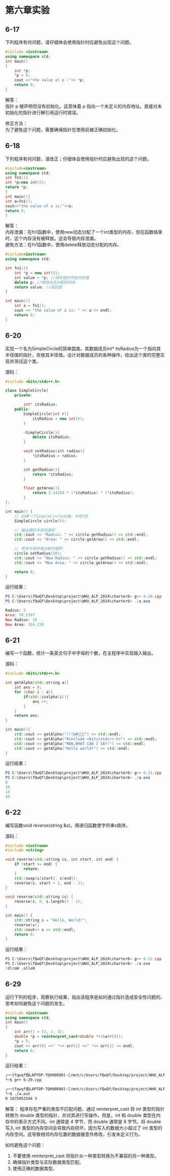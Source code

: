 # 第六章实验

## 6-17

下列程序有何问题，请仔细体会使用指针时应避免出现这个问题。

```cpp
#include <iostream>
using namespace std;
int main()
{
    int *p;
    *p = 9;
    cout <<"the value at p :"<< *p;
    return 0;
}
```

解答：  
指针 p 被声明但没有初始化。这意味着 p 指向一个未定义的内存地址。直接对未初始化的指针进行解引用运行时错误。  

修正方法：  
为了避免这个问题，需要确保指针在使用前被正确初始化。

## 6-18

下列程序有何问题，请改正；仔细体会使用指针时应避免出现的这个问题。  

```cpp
#include<iostream>
using namespace std;
int fn1(){
int *p=new int(5);
return *p;
}
int main(){
int a=fn1();
cout<<"the value of a is:"<<a;
return 0;
}
```

解答：  
内存泄漏：在fn1函数中，使用new动态分配了一个int类型的内存，但在函数结束时，这个内存没有被释放。这会导致内存泄漏。  
避免方法：在fn1函数中，使用delete释放动态分配的内存。

```cpp
#include<iostream>
using namespace std;

int fn1(){
    int *p = new int(5);
    int value = *p; //保存指针所指向的值
    delete p; //释放动态分配的内存
    return value; //返回值
}

int main(){
    int a = fn1();
    cout << "the value of a is: " << a << endl;
    return 0;
}
```

## 6-20

实现一个名为SimpleCircle的简单圆类。其数据成员int* itsRadius为一个指向其半径值的指针，存放其半径值。设计对数据成员的各种操作，给出这个类的完整实现并测试这个类。  

源码：  

```cpp
#include <bits/stdc++.h>

class SimpleCircle{
    private:

        int* itsRadius;
    public:
        SimpleCircle(int r){
            itsRadius = new int(r);
        }

        ~SimpleCircle(){
            delete itsRadius;
        }

        void setRadius(int radius){
            *itsRadius = radius;
        }

        int getRadius(){
            return *itsRadius;
        }

        float getArea(){
            return 3.14159 * (*itsRadius) * (*itsRadius);
        }
};

int main() {
    // 创建一个SimpleCircle对象，半径为5
    SimpleCircle circle(5);

    // 输出圆的半径和面积
    std::cout << "Radius: " << circle.getRadius() << std::endl;
    std::cout << "Area: " << circle.getArea() << std::endl;

    // 修改半径并输出新的面积
    circle.setRadius(10);
    std::cout << "New Radius: " << circle.getRadius() << std::endl;
    std::cout << "New Area: " << circle.getArea() << std::endl;

    return 0;
}
```

运行结果：  

```Powershell
PS C:\Users\fQwQf\Desktop\project\WHU_ALP_2024\charter6> g++ 6-20.cpp
PS C:\Users\fQwQf\Desktop\project\WHU_ALP_2024\charter6> ./a.exe

Radius: 5
Area: 78.5397
New Radius: 10
New Area: 314.159
```

## 6-21

编写一个函数，统计一条英文句子中字母的个数，在主程序中实现输入输出。  

源码：

```cpp
#include <bits/stdc++.h>

int getAlpha(std::string a){
    int ans = 0;
    for (char i : a){
        if(std::isalpha(i)){
            ans ++;
        }
    }
    return ans;
}

int main(){
    std::cout << getAlpha("!!!@#🤣🤣🤣") << std::endl;
    std::cout << getAlpha("#include <bits/stdc++.h>") << std::endl;
    std::cout << getAlpha("MAN,WHAT CAN I SAY!") << std::endl;
    std::cout << getAlpha("Hello world!") << std::endl;
}
```

运行结果：  

```Powershell
PS C:\Users\fQwQf\Desktop\project\WHU_ALP_2024\charter6> g++ 6-21.cpp
PS C:\Users\fQwQf\Desktop\project\WHU_ALP_2024\charter6> ./a.exe
0
16
14
10
```

## 6-22

编写函数void reverse(string &s)，用递归函数使字符串s倒序。

源码：

```cpp
#include <iostream>
#include <string>

void reverse(std::string &s, int start, int end) {
    if (start >= end) {
        return;
    }
    std::swap(s[start], s[end]);
    reverse(s, start + 1, end - 1);
}

void reverse(std::string &s) {
    reverse(s, 0, s.length() - 1);
}

int main() {
    std::string s = "Hello, World!";
    reverse(s);
    std::cout<< s << std::endl;
    return 0;
}
```

运行结果：

```Powershell
PS C:\Users\fQwQf\Desktop\project\WHU_ALP_2024\charter6> g++ 6-22.cpp
PS C:\Users\fQwQf\Desktop\project\WHU_ALP_2024\charter6> ./a.exe
!dlroW ,olleH
```

## 6-29

运行下列的程序，观察执行结果，指出该程序是如何通过指针造成安全性问题的，思考如何避免这个问题的发生。

```cpp
#include <iostream>
using namespace std;
int main()
{
    int arr[] = {1, 2, 3};
    double *p = reinterpret_cast<double *>(&arr[0]);
    *p = 5;
    cout << arr[0] <<" "<< arr[1] <<" "<< arr[2] << endl;
    return 0;
}
```

运行结果：

```bash
┌──(fqwqf㉿LAPTOP-TQH90R00)-[/mnt/c/Users/fQwQf/Desktop/project/WHU_ALP_2024/experiment6]
└─$ g++ 6-29.cpp

┌──(fqwqf㉿LAPTOP-TQH90R00)-[/mnt/c/Users/fQwQf/Desktop/project/WHU_ALP_2024/experiment6]
└─$ ./a.out
0 1075052544 3
```

解答：
程序存在严重的类型不匹配问题，通过 reinterpret_cast 将 int 类型的指针转换为 double 类型的指针，并对其进行写操作。但是，int 和 double 类型在内存中的表示方式不同。int 通常是 4 字节，而 double 通常是 8 字节。将 double 写入 int 类型的内存空间会导致内存损坏，因为写入的数据大小超过了 int 类型的内存空间。这导致相邻内存位置的数据被意外修改，引发未定义行为。  

如何避免这个问题：  

1. 不要使用 reinterpret_cast 将指针从一种类型转换为不兼容的另一种类型。
2. 确保指针类型与实际数据类型匹配。
3. 使用正确的数据类型。
